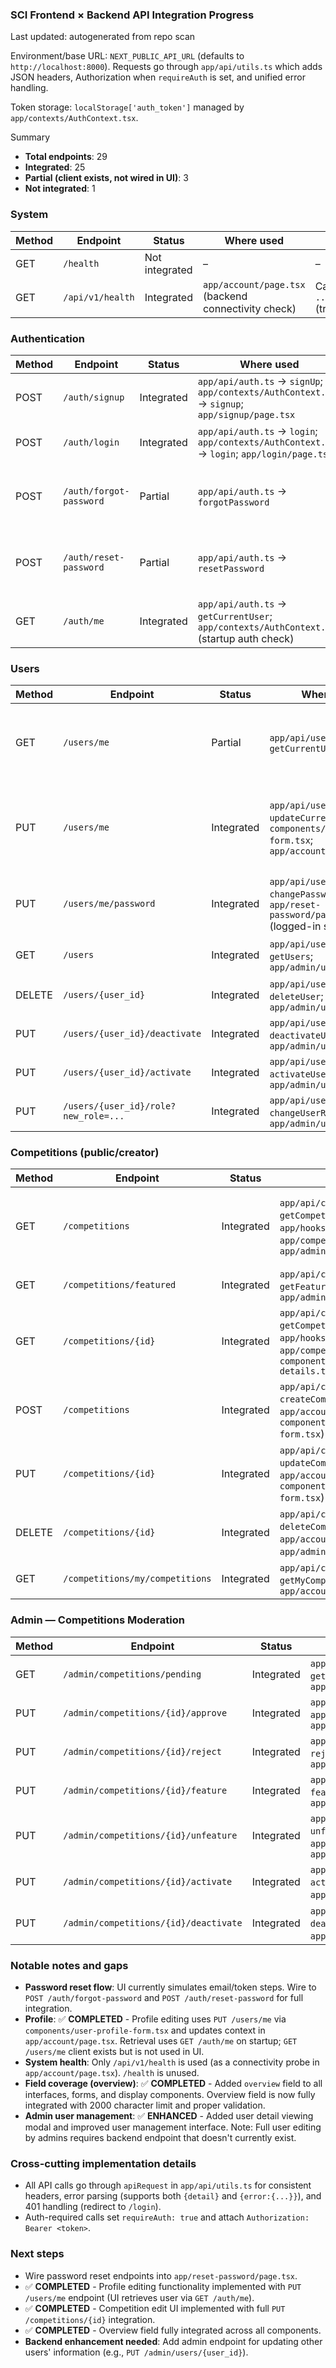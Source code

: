### SCI Frontend × Backend API Integration Progress

Last updated: autogenerated from repo scan

Environment/base URL: `NEXT_PUBLIC_API_URL` (defaults to `http://localhost:8000`). Requests go through `app/api/utils.ts` which adds JSON headers, Authorization when `requireAuth` is set, and unified error handling.

Token storage: `localStorage['auth_token']` managed by `app/contexts/AuthContext.tsx`.

Summary
- **Total endpoints**: 29
- **Integrated**: 25
- **Partial (client exists, not wired in UI)**: 3
- **Not integrated**: 1

### System
| Method | Endpoint | Status | Where used | Notes |
|---|---|---|---|---|
| GET | `/health` | Not integrated | – | – |
| GET | `/api/v1/health` | Integrated | `app/account/page.tsx` (backend connectivity check) | Called as `.../api/v1/health/` (trailing slash) |

### Authentication
| Method | Endpoint | Status | Where used | Notes |
|---|---|---|---|---|
| POST | `/auth/signup` | Integrated | `app/api/auth.ts` → `signUp`; `app/contexts/AuthContext.tsx` → `signup`; `app/signup/page.tsx` | Sets user in context (no token on signup, per API) |
| POST | `/auth/login` | Integrated | `app/api/auth.ts` → `login`; `app/contexts/AuthContext.tsx` → `login`; `app/login/page.tsx` | Stores `access_token` and user |
| POST | `/auth/forgot-password` | Partial | `app/api/auth.ts` → `forgotPassword` | UI (`app/reset-password/page.tsx`) currently simulates email step; not calling backend |
| POST | `/auth/reset-password` | Partial | `app/api/auth.ts` → `resetPassword` | UI (`app/reset-password/page.tsx`) simulates token + reset; not calling backend yet |
| GET | `/auth/me` | Integrated | `app/api/auth.ts` → `getCurrentUser`; `app/contexts/AuthContext.tsx` (startup auth check) | – |

### Users
| Method | Endpoint | Status | Where used | Notes |
|---|---|---|---|---|
| GET | `/users/me` | Partial | `app/api/users.ts` → `getCurrentUser` | Not used in UI; `auth/me` is used for quick current-user |
| PUT | `/users/me` | Integrated | `app/api/users.ts` → `updateCurrentUser`; `components/user-profile-form.tsx`; `app/account/page.tsx` | Profile edit modal updates name, organization, phone number |
| PUT | `/users/me/password` | Integrated | `app/api/users.ts` → `changePassword`; `app/reset-password/page.tsx` (logged-in step) | – |
| GET | `/users` | Integrated | `app/api/users.ts` → `getUsers`; `app/admin/users/page.tsx` | Supports filters and pagination |
| DELETE | `/users/{user_id}` | Integrated | `app/api/users.ts` → `deleteUser`; `app/admin/users/page.tsx` | – |
| PUT | `/users/{user_id}/deactivate` | Integrated | `app/api/users.ts` → `deactivateUser`; `app/admin/users/page.tsx` | – |
| PUT | `/users/{user_id}/activate` | Integrated | `app/api/users.ts` → `activateUser`; `app/admin/users/page.tsx` | – |
| PUT | `/users/{user_id}/role?new_role=...` | Integrated | `app/api/users.ts` → `changeUserRole`; `app/admin/users/page.tsx` | – |

### Competitions (public/creator)
| Method | Endpoint | Status | Where used | Notes |
|---|---|---|---|---|
| GET | `/competitions` | Integrated | `app/api/competitions.ts` → `getCompetitions`; `app/hooks/useCompetitions.ts`; `app/competitions/page.tsx`; `app/admin/competitions/page.tsx` | Public endpoint returns only approved items by spec; admin page applies client-side filters |
| GET | `/competitions/featured` | Integrated | `app/api/competitions.ts` → `getFeaturedCompetitions`; `app/admin/featured/page.tsx` | – |
| GET | `/competitions/{id}` | Integrated | `app/api/competitions.ts` → `getCompetition`; `app/hooks/useCompetition.ts`; `app/competitions/[id]/page.tsx`; `components/competition-details.tsx` | – |
| POST | `/competitions` | Integrated | `app/api/competitions.ts` → `createCompetition`; `app/account/page.tsx` (+ `components/create-competition-form.tsx`) | Creates with `is_approved=false` per API |
| PUT | `/competitions/{id}` | Integrated | `app/api/competitions.ts` → `updateCompetition`; `app/account/page.tsx` (+ `components/edit-competition-form.tsx`) | Full edit UI implemented |
| DELETE | `/competitions/{id}` | Integrated | `app/api/competitions.ts` → `deleteCompetition`; used in `app/account/page.tsx`, `app/admin/*` pages | – |
| GET | `/competitions/my/competitions` | Integrated | `app/api/competitions.ts` → `getMyCompetitions`; `app/account/page.tsx` | – |

### Admin — Competitions Moderation
| Method | Endpoint | Status | Where used | Notes |
|---|---|---|---|---|
| GET | `/admin/competitions/pending` | Integrated | `app/api/competitions.ts` → `getPendingCompetitions`; `app/admin/pending/page.tsx` | – |
| PUT | `/admin/competitions/{id}/approve` | Integrated | `app/api/competitions.ts` → `approveCompetition`; `app/admin/pending/page.tsx` | – |
| PUT | `/admin/competitions/{id}/reject` | Integrated | `app/api/competitions.ts` → `rejectCompetition`; `app/admin/pending/page.tsx` | – |
| PUT | `/admin/competitions/{id}/feature` | Integrated | `app/api/competitions.ts` → `featureCompetition`; `app/admin/competitions/page.tsx` | – |
| PUT | `/admin/competitions/{id}/unfeature` | Integrated | `app/api/competitions.ts` → `unfeatureCompetition`; `app/admin/featured/page.tsx`, `app/admin/competitions/page.tsx` | – |
| PUT | `/admin/competitions/{id}/activate` | Integrated | `app/api/competitions.ts` → `activateCompetition`; `app/admin/*` pages | – |
| PUT | `/admin/competitions/{id}/deactivate` | Integrated | `app/api/competitions.ts` → `deactivateCompetition`; `app/admin/*` pages | – |

### Notable notes and gaps
- **Password reset flow**: UI currently simulates email/token steps. Wire to `POST /auth/forgot-password` and `POST /auth/reset-password` for full integration.
- **Profile**: ✅ **COMPLETED** - Profile editing uses `PUT /users/me` via `components/user-profile-form.tsx` and updates context in `app/account/page.tsx`. Retrieval uses `GET /auth/me` on startup; `GET /users/me` client exists but is not used in UI.
- **System health**: Only `/api/v1/health` is used (as a connectivity probe in `app/account/page.tsx`). `/health` is unused.
- **Field coverage (overview)**: ✅ **COMPLETED** - Added `overview` field to all interfaces, forms, and display components. Overview field is now fully integrated with 2000 character limit and proper validation.
- **Admin user management**: ✅ **ENHANCED** - Added user detail viewing modal and improved user management interface. Note: Full user editing by admins requires backend endpoint that doesn't currently exist.

### Cross-cutting implementation details
- All API calls go through `apiRequest` in `app/api/utils.ts` for consistent headers, error parsing (supports both `{detail}` and `{error:{...}}`), and 401 handling (redirect to `/login`).
- Auth-required calls set `requireAuth: true` and attach `Authorization: Bearer <token>`.

### Next steps
- Wire password reset endpoints into `app/reset-password/page.tsx`.
- ✅ **COMPLETED** - Profile editing functionality implemented with `PUT /users/me` endpoint (UI retrieves user via `GET /auth/me`).
- ✅ **COMPLETED** - Competition edit UI implemented with full `PUT /competitions/{id}` integration.
- ✅ **COMPLETED** - Overview field fully integrated across all components.
- **Backend enhancement needed**: Add admin endpoint for updating other users' information (e.g., `PUT /admin/users/{user_id}`).


